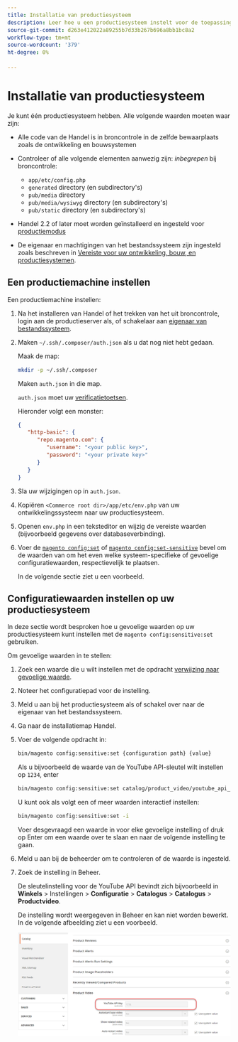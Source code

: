 ```yaml
---
title: Installatie van productiesysteem
description: Leer hoe u een productiesysteem instelt voor de toepassing Commerce.
source-git-commit: d263e412022a89255b7d33b267b696a8bb1bc8a2
workflow-type: tm+mt
source-wordcount: '379'
ht-degree: 0%

---
```



# Installatie van productiesysteem

Je kunt één productiesysteem hebben. Alle volgende waarden moeten waar zijn:

- Alle code van de Handel is in broncontrole in de zelfde bewaarplaats zoals de ontwikkeling en bouwsystemen
- Controleer of alle volgende elementen aanwezig zijn: _inbegrepen_ bij broncontrole:

   - `app/etc/config.php`
   - `generated` directory (en subdirectory&#39;s)
   - `pub/media` directory
   - `pub/media/wysiwyg` directory (en subdirectory&#39;s)
   - `pub/static` directory (en subdirectory&#39;s)

- Handel 2.2 of later moet worden geïnstalleerd en ingesteld voor [productiemodus](../bootstrap/application-modes.md#production-mode)
- De eigenaar en machtigingen van het bestandssysteem zijn ingesteld zoals beschreven in [Vereiste voor uw ontwikkeling, bouw, en productiesystemen](../deployment/prerequisites.md).

## Een productiemachine instellen

Een productiemachine instellen:

1. Na het installeren van Handel of het trekken van het uit broncontrole, login aan de productieserver als, of schakelaar aan [eigenaar van bestandssysteem](https://glossary.magento.com/magento-file-system-owner).
1. Maken `~/.ssh/.composer/auth.json` als u dat nog niet hebt gedaan.

   Maak de map:

   ```bash
   mkdir -p ~/.ssh/.composer
   ```

   Maken `auth.json` in die map.

   `auth.json` moet uw [verificatietoetsen](../../installation/prerequisites/authentication-keys.md).

   Hieronder volgt een monster:

   ```json
   {
      "http-basic": {
         "repo.magento.com": {
            "username": "<your public key>",
            "password": "<your private key>"
         }
      }
   }
   ```

1. Sla uw wijzigingen op in `auth.json`.
1. Kopiëren `<Commerce root dir>/app/etc/env.php` van uw ontwikkelingssysteem naar uw productiesysteem.
1. Openen `env.php` in een teksteditor en wijzig de vereiste waarden (bijvoorbeeld gegevens over databaseverbinding).
1. Voer de [`magento config:set`](../cli/set-configuration-values.md) of [`magento config:set-sensitive`](../cli/set-configuration-values.md) bevel om de waarden van om het even welke systeem-specifieke of gevoelige configuratiewaarden, respectievelijk te plaatsen.

   In de volgende sectie ziet u een voorbeeld.

## Configuratiewaarden instellen op uw productiesysteem

In deze sectie wordt besproken hoe u gevoelige waarden op uw productiesysteem kunt instellen met de `magento config:sensitive:set` gebruiken.

Om gevoelige waarden in te stellen:

1. Zoek een waarde die u wilt instellen met de opdracht [verwijzing naar gevoelige waarde](../reference/config-reference-sens.md).
1. Noteer het configuratiepad voor de instelling.
1. Meld u aan bij het productiesysteem als of schakel over naar de eigenaar van het bestandssysteem.
1. Ga naar de installatiemap Handel.
1. Voer de volgende opdracht in:

   ```bash
   bin/magento config:sensitive:set {configuration path} {value}
   ```

   Als u bijvoorbeeld de waarde van de YouTube API-sleutel wilt instellen op `1234`, enter

   ```bash
   bin/magento config:sensitive:set catalog/product_video/youtube_api_key 1234
   ```

   U kunt ook als volgt een of meer waarden interactief instellen:

   ```bash
   bin/magento config:sensitive:set -i
   ```

   Voer desgevraagd een waarde in voor elke gevoelige instelling of druk op Enter om een waarde over te slaan en naar de volgende instelling te gaan.

1. Meld u aan bij de beheerder om te controleren of de waarde is ingesteld.
1. Zoek de instelling in Beheer.

   De sleutelinstelling voor de YouTube API bevindt zich bijvoorbeeld in **Winkels** > Instellingen > **Configuratie** > **Catalogus** > **Catalogus** > **Productvideo**.

   De instelling wordt weergegeven in Beheer en kan niet worden bewerkt. In de volgende afbeelding ziet u een voorbeeld.

   ![Gevoelige instelling in de beheerder](../../assets/configuration/sensitive-set.png)
